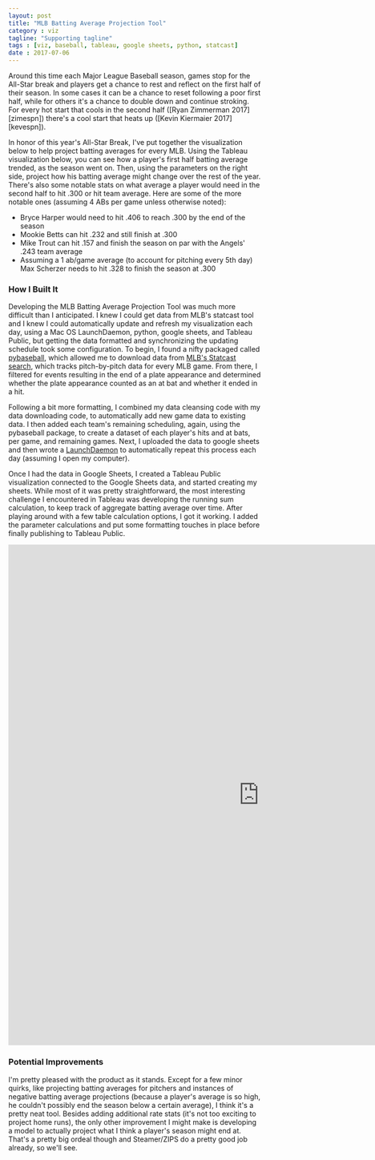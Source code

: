 ```yaml
---
layout: post
title: "MLB Batting Average Projection Tool"
category : viz
tagline: "Supporting tagline"
tags : [viz, baseball, tableau, google sheets, python, statcast]
date : 2017-07-06
---
```


<p class="intro"><span class="dropcap">A</span>round this time each Major League Baseball season, games stop for the All-Star break and players get a chance to rest and reflect on the first half of their season. In some cases it can be a chance to reset following a poor first half, while for others it's a chance to double down and continue stroking. For every hot start that cools in the second half ([Ryan Zimmerman 2017][zimespn]) there's a cool start that heats up ([Kevin Kiermaier 2017][kevespn]).</p>

In honor of this year's All-Star Break, I've put together the visualization below to help project batting averages for every MLB. Using the Tableau visualization below, you can see how a player's first half batting average trended, as the season went on. Then, using the parameters on the right side, project how his batting average might change over the rest of the year. There's also some notable stats on what average a player would need in the second half to hit .300 or hit team average. Here are some of the more notable ones (assuming 4 ABs per game unless otherwise noted):

* Bryce Harper would need to hit .406 to reach .300 by the end of the season
* Mookie Betts can hit .232 and still finish at .300
* Mike Trout can hit .157 and finish the season on par with the Angels' .243 team average
* Assuming a 1 ab/game average (to account for pitching every 5th day) Max Scherzer needs to hit .328 to finish the season at .300

### How I Built It

Developing the MLB Batting Average Projection Tool was much more difficult than I anticipated. I knew I could get data from MLB's statcast tool and I knew I could automatically update and refresh my visualization each day, using a Mac OS LaunchDaemon, python, google sheets, and Tableau Public, but getting the data formatted and synchronizing the updating schedule took some configuration. To begin, I found a nifty packaged called [pybaseball][pybaseballlink], which allowed me to download data from [MLB's Statcast search][statcastlink], which tracks pitch-by-pitch data for every MLB game. From there, I filtered for events resulting in the end of a plate appearance and determined whether the plate appearance counted as an at bat and whether it ended in a hit.

Following a bit more formatting, I combined my data cleansing code with my data downloading code, to automatically add new game data to existing data. I then added each team's remaining scheduling, again, using the pybaseball package, to create a dataset of each player's hits and at bats, per game, and remaining games. Next, I uploaded the data to google sheets and then wrote a [LaunchDaemon][ldlink] to automatically repeat this process each day (assuming I open my computer).

Once I had the data in Google Sheets, I created a Tableau Public visualization connected to the Google Sheets data, and started creating my sheets. While most of it was pretty straightforward, the most interesting challenge I encountered in Tableau was developing the running sum calculation, to keep track of aggregate batting average over time. After playing around with a few table calculation options, I got it working. I added the parameter calculations and put some formatting touches in place before finally publishing to Tableau Public.

<iframe
  style="border: 0px;"
  src="https://public.tableau.com/views/MLBBattingAverageProjectionTool/PlayerProjectionTool?:embed=y&:display_count=yes&publish=yes"
  scrolling="no"
  width="1000px"
  height="1000px">
</iframe>


### Potential Improvements

I'm pretty pleased with the product as it stands. Except for a few minor quirks, like projecting batting averages for pitchers and instances of negative batting average projections (because a player's average is so high, he couldn't possibly end the season below a certain average), I think it's a pretty neat tool. Besides adding additional rate stats (it's not too exciting to project home runs), the only other improvement I might make is developing a model to actually project what I think a player's season might end at. That's a pretty big ordeal though and Steamer/ZIPS do a pretty good job already, so we'll see.


[zimespn]: http://www.espn.com/mlb/player/splits/_/id/6389/year/2017
[kevespn]: http://www.espn.com/mlb/player/splits/_/id/31446/year/2017
[statcastlink]:https://baseballsavant.mlb.com/statcast_search
[pybaseballlink]:https://github.com/jldbc/pybaseball/blob/master/docs/playerid_reverse_lookup.md
[ldlink]:https://medium.com/@fahimhossain_16989/adding-startup-scripts-to-launch-daemon-on-mac-os-x-sierra-10-12-6-7e0318c74de1
